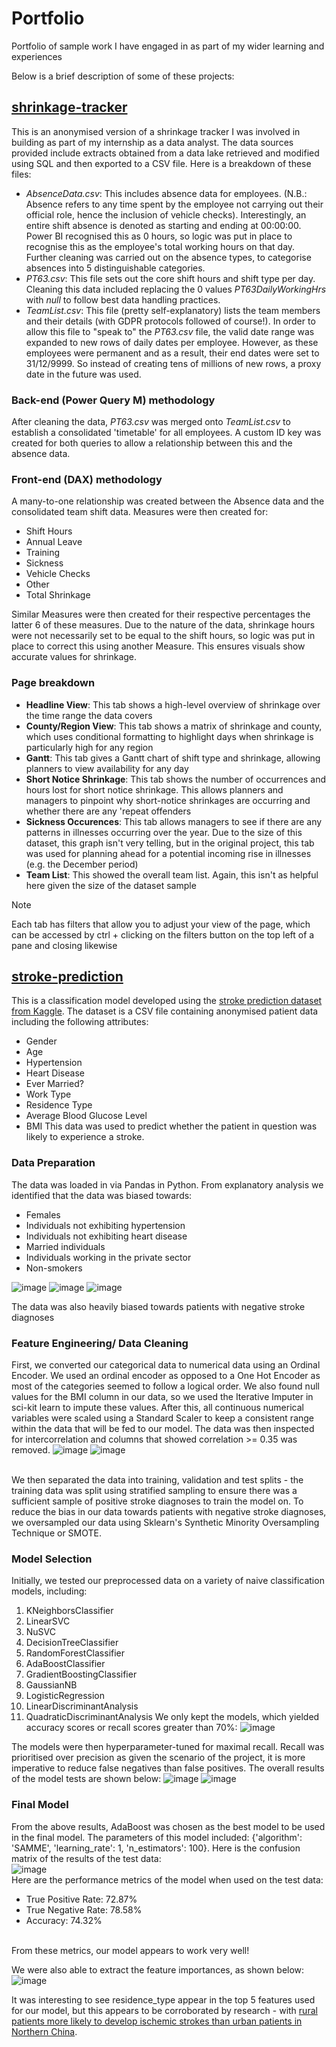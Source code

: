 # Portfolio
Portfolio of sample work I have engaged in as part of my wider learning and experiences

Below is a brief description of some of these projects:


## [shrinkage-tracker](https://github.com/abhirup-roy/Portfolio/tree/main/shrinkage-tracker)
This is an anonymised version of a shrinkage tracker I was involved in building as part of my internship as a data analyst. The data sources provided include extracts obtained from a data lake retrieved and modified using SQL and then exported to a CSV file. Here is a breakdown of these files:
* _AbsenceData.csv_: This includes absence data for employees. (N.B.: Absence refers to any time spent by the employee not carrying out their official role, hence the inclusion of vehicle checks). Interestingly, an entire shift absence is denoted as starting and ending at 00:00:00. Power BI recognised this as 0 hours, so logic was put in place to recognise this as the employee's total working hours on that day. Further cleaning was carried out on the absence types, to categorise absences into 5 distinguishable categories.
* _PT63.csv_: This file sets out the core shift hours and shift type per day. Cleaning this data included replacing the 0 values _PT63DailyWorkingHrs_ with _null_ to follow best data handling practices.
* _TeamList.csv_: This file (pretty self-explanatory) lists the team members and their details (with GDPR protocols followed of course!). In order to allow this file to "speak to" the _PT63.csv_ file, the valid date range was expanded to new rows of daily dates per employee. However, as these employees were permanent and as a result, their end dates were set to 31/12/9999. So instead of creating tens of millions of new rows, a proxy date in the future was used.

### Back-end (Power Query M) methodology
After cleaning the data, _PT63.csv_ was merged onto _TeamList.csv_ to establish a consolidated 'timetable' for all employees. A custom ID key was created for both queries to allow a relationship between this and the absence data. 

### Front-end (DAX) methodology
A many-to-one relationship was created between the Absence data and the consolidated team shift data. Measures were then created for:
* Shift Hours
* Annual Leave
* Training
* Sickness
* Vehicle Checks
* Other
* Total Shrinkage
  
Similar Measures were then created for their respective percentages the latter 6 of these measures. Due to the nature of the data, shrinkage hours were not necessarily set to be equal to the shift hours, so logic was put in place to correct this using another Measure. This ensures visuals show accurate values for shrinkage.

### Page breakdown
* **Headline View**: This tab shows a high-level overview of shrinkage over the time range the data covers
* **County/Region View**: This tab shows a matrix of shrinkage and county, which uses conditional formatting to highlight days when shrinkage is particularly high for any region
* **Gantt**: This tab gives a Gantt chart of shift type and shrinkage, allowing planners to view availability for any day
* **Short Notice Shrinkage**: This tab shows the number of occurrences and hours lost for short notice shrinkage. This allows planners and managers to pinpoint why short-notice shrinkages are occurring and whether there are any 'repeat offenders
* **Sickness Occurences**: This tab allows managers to see if there are any patterns in illnesses occurring over the year. Due to the size of this dataset, this graph isn't very telling, but in the original project, this tab was used for planning ahead for a potential incoming rise in illnesses (e.g. the December period)
* **Team List**: This showed the overall team list. Again, this isn't as helpful here given the size of the dataset sample

>[!NOTE]
> Each tab has filters that allow you to adjust your view of the page, which can be accessed by ctrl + clicking on the filters button on the top left of a pane and closing likewise

## [stroke-prediction](https://github.com/abhirup-roy/Portfolio/tree/main/stroke-prediction)
This is a classification model developed using the [stroke prediction dataset from Kaggle](https://www.kaggle.com/datasets/fedesoriano/stroke-prediction-dataset). The dataset is a CSV file containing anonymised patient data including the following attributes:
* Gender
* Age
* Hypertension
* Heart Disease
* Ever Married?
* Work Type
* Residence Type
* Average Blood Glucose Level
* BMI
This data was used to predict whether the patient in question was likely to experience a stroke.


### Data Preparation
The data was loaded in via Pandas in Python. From explanatory analysis we identified that the data was biased towards: 
* Females
* Individuals not exhibiting hypertension
* Individuals not exhibiting heart disease
* Married individuals
* Individuals working in the private sector
* Non-smokers

![image](https://github.com/abhirup-roy/Portfolio/assets/66738639/8bbb0a6b-4b87-49f9-ad89-449993941ce1)
![image](https://github.com/abhirup-roy/Portfolio/assets/66738639/edd00693-7253-4129-a0a1-1d90e4e3b82c)
![image](https://github.com/abhirup-roy/Portfolio/assets/66738639/0e3568f3-191f-48ad-bacf-db00c7be2a03)

The data was also heavily biased towards patients with negative stroke diagnoses




### Feature Engineering/ Data Cleaning
First, we converted our categorical data to numerical data using an Ordinal Encoder. We used an ordinal encoder as opposed to a One Hot Encoder as most of the categories seemed to follow a logical order. We also found null values for the BMI column in our data, so we used the Iterative Imputer in sci-kit learn to impute these values. After this, all continuous numerical variables were scaled using a Standard Scaler to keep a consistent range within the data that will be fed to our model. The data was then inspected for intercorrelation and columns that showed correlation >= 0.35 was removed.
![image](https://github.com/abhirup-roy/Portfolio/assets/66738639/c5735937-30ce-4936-8d21-e857d473abb9)
![image](https://github.com/abhirup-roy/Portfolio/assets/66738639/dfe632bf-9054-41dc-b150-57664c53a3db)


<br>
We then separated the data into training, validation and test splits - the training data was split using stratified sampling to ensure there was a sufficient sample of positive stroke diagnoses to train the model on. To reduce the bias in our data towards patients with negative stroke diagnoses, we oversampled our data using Sklearn's Synthetic Minority Oversampling Technique or SMOTE. 

### Model Selection
Initially, we tested our preprocessed data on a variety of naive classification models, including:
1. KNeighborsClassifier
2. LinearSVC
3. NuSVC
4. DecisionTreeClassifier
5. RandomForestClassifier
6. AdaBoostClassifier
7. GradientBoostingClassifier
8. GaussianNB
9. LogisticRegression
10. LinearDiscriminantAnalysis
11. QuadraticDiscriminantAnalysis
We only kept the models, which yielded accuracy scores or recall scores greater than 70%:
![image](https://github.com/abhirup-roy/Portfolio/assets/66738639/415263aa-c7e4-41fa-8603-f0e043dadcd8)

The models were then hyperparameter-tuned for maximal recall. Recall was prioritised over precision as given the scenario of the project, it is more imperative to reduce false negatives than false positives. The overall results of the model tests are shown below:
![image](https://github.com/abhirup-roy/Portfolio/assets/66738639/ed7c3df5-8fc6-410b-b29f-c9d80c8b8988)
![image](https://github.com/abhirup-roy/Portfolio/assets/66738639/5abba104-f535-4ddd-8671-5e4e22f74abc)

### Final Model
From the above results, AdaBoost was chosen as the best model to be used in the final model. The parameters of this model included: {'algorithm': 'SAMME', 'learning_rate': 1, 'n_estimators': 100}. Here is the confusion matrix of the results of the test data: <br>
![image](https://github.com/abhirup-roy/Portfolio/assets/66738639/c0ca7f6a-6958-4938-9e90-6d665d07a014)
<br>
Here are the performance metrics of the model when used on the test data:
* True Positive Rate: 72.87%
* True Negative Rate: 78.58%
* Accuracy: 74.32%
<br>
From these metrics, our model appears to work very well!

We were also able to extract the feature importances, as shown below:
![image](https://github.com/abhirup-roy/Portfolio/assets/66738639/ee435557-ad0e-454f-afc7-1834563985b4)

It was interesting to see residence_type appear in the top 5 features used for our model, but this appears to be corroborated by research - with [rural patients more likely to develop ischemic strokes than urban patients in Northern China](https://www.ncbi.nlm.nih.gov/pmc/articles/PMC6571368/#R5). 

